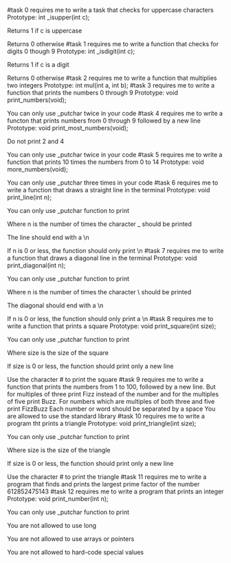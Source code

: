 #task 0
requires me to write a task that checks for uppercase characters
Prototype: int _isupper(int c);

Returns 1 if c is uppercase

Returns 0 otherwise
#task 1
requires me to write a function that checks for digits 0 though 9
Prototype: int _isdigit(int c);

Returns 1 if c is a digit

Returns 0 otherwise
#task 2
requires me to write a function that multiplies two integers
Prototype: int mul(int a, int b);
#task 3
requires me to write a function that prints the numbers 0 through 9
Prototype: void print_numbers(void);

You can only use _putchar twice in your code
#task 4
requires me to write a functon that prints numbers from 0 through 9 followed by a new line
Prototype: void print_most_numbers(void);

Do not print 2 and 4

You can only use _putchar twice in your code
#task 5
requires me to write a function that prints 10 times the numbers from 0 to 14
Prototype: void more_numbers(void);

You can only use _putchar three times in your code
#task 6
requires me to write a function that draws a straight line in the terminal
Prototype: void print_line(int n);

You can only use _putchar function to print

Where n is the number of times the character _ should be printed

The line should end with a \n

If n is 0 or less, the function should only print \n
#task 7
requires me to write a function that draws a diagonal line in the terminal
Prototype: void print_diagonal(int n);

You can only use _putchar function to print

Where n is the number of times the character \ should be printed

The diagonal should end with a \n

If n is 0 or less, the function should only print a \n
#task 8
requires me to write a function that prints a square
Prototype: void print_square(int size);

You can only use _putchar function to print

Where size is the size of the square

If size is 0 or less, the function should print only a new line

Use the character # to print the square
#task 9
requires me to write a function that prints the numbers from 1 to 100, followed by a new line. But for multiples of three print Fizz instead of the number and for the multiples of five print Buzz. For numbers which are multiples of both three and five print FizzBuzz
Each number or word should be separated by a space
You are allowed to use the standard library
#task 10
requires me to write a program tht prints a triangle
Prototype: void print_triangle(int size);

You can only use _putchar function to print

Where size is the size of the triangle

If size is 0 or less, the function should print only a new line

Use the character # to print the triangle
#task 11
requires me to write a program that finds and prints the largest prime factor of the number 612852475143
#task 12
requires me to write a program that prints an integer
Prototype: void print_number(int n);

You can only use _putchar function to print

You are not allowed to use long

You are not allowed to use arrays or pointers

You are not allowed to hard-code special values

